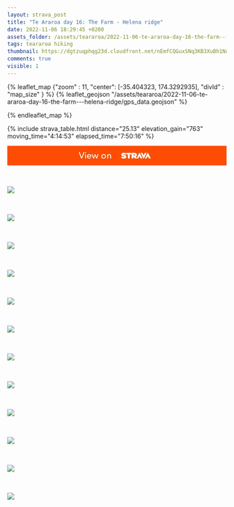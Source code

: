 ```yaml
---
layout: strava_post
title: "Te Araroa day 16: The Farm - Helena ridge"
date: 2022-11-06 18:29:45 +0200
assets_folder: /assets/teararoa/2022-11-06-te-araroa-day-16-the-farm---helena-ridge
tags: teararoa hiking
thumbnail: https://dgtzuqphqg23d.cloudfront.net/nEmfCQGuxSNq3KB3XuBh1Nu4L4-Jp6f1NAiwTWTK1Lo-1024x768.jpg
comments: true
visible: 1
---
```



{% leaflet_map {"zoom" : 11,
                  "center": [-35.404323, 174.3292935],
                 "divId" : "map_size" } %}
    {% leaflet_geojson "/assets/teararoa/2022-11-06-te-araroa-day-16-the-farm---helena-ridge/gps_data.geojson" %}

{% endleaflet_map %}





{% include strava_table.html distance="25.13" elevation_gain="763" moving_time="4:14:53" elapsed_time="7:50:16" %}

[![](/assets/strava.jpg)](https://www.strava.com/activities/8080371780)


<br />

![](https://dgtzuqphqg23d.cloudfront.net/nEmfCQGuxSNq3KB3XuBh1Nu4L4-Jp6f1NAiwTWTK1Lo-1024x768.jpg)


<br />

![](https://dgtzuqphqg23d.cloudfront.net/tQvCz4_nhHrDAskJhWtmu6rSK2DjddDgGLqU7h4GxnI-768x1024.jpg)


<br />

![](https://dgtzuqphqg23d.cloudfront.net/hwx9WoBenENUQPZfEeJqjhSGAg0Z2UiEHP1_0CXzXE8-1024x768.jpg)


<br />

![](https://dgtzuqphqg23d.cloudfront.net/GziLhgQ7fDJcc81u3yf-Mwta8TpxOXVaHS6jnsj8RKU-1024x768.jpg)


<br />

![](https://dgtzuqphqg23d.cloudfront.net/gR2eD1GX2UvIAA3UXM6OV2g-M9llbvYzGgnu6HVSsbI-1024x768.jpg)


<br />

![](https://dgtzuqphqg23d.cloudfront.net/kInUQQaPejFpfd0K1X3awzJ7rsDgaI_As-lPm5VR9mA-768x1024.jpg)


<br />

![](https://dgtzuqphqg23d.cloudfront.net/HQuIHdElgSSE3ub2iIhN9BmStPDA7sXpg9BwCPsmzsk-768x1024.jpg)


<br />

![](https://dgtzuqphqg23d.cloudfront.net/1tmjbofMy_ThN-7pQCn6mHrlsHkEaNEvslBJ_WS48Co-1024x768.jpg)


<br />

![](https://dgtzuqphqg23d.cloudfront.net/J2Cv2BRoYwr4zAqUtBhITuD-nJVoUv1QbcBXDYz-38g-768x1024.jpg)


<br />

![](https://image.mux.com/MyqNc7JCvrCWkmfwOqXqEEJzNTfbbrPJ3MmMf7NQsNE/thumbnail.jpg?width=800&height=450&fit_mode=preserve&time=0)


<br />

![](https://dgtzuqphqg23d.cloudfront.net/d_iQUWt_Juq3tbnJIg3j0ubQh-30i9LBk_tqCXazhXg-1024x768.jpg)


<br />

![](https://dgtzuqphqg23d.cloudfront.net/NpRfi1xUGZHWfN1Fr5lrRCH9Zj-xZD4z-_hU58F-Yns-1024x768.jpg)
